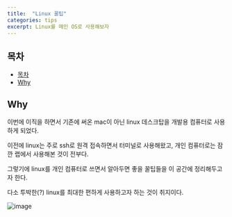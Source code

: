 ```yaml
---
title:  "Linux 꿀팁"
categories: tips
excerpt: Linux를 메인 OS로 사용해보자
---
```


## 목차

- [목차](#목차)
- [Why](#why)

## Why

이번에 이직을 하면서 기존에 써온 mac이 아닌 linux 데스크탑을 개발용 컴퓨터로 사용하게 되었다.

이전에 linux는 주로 ssh로 원격 접속하면서 터미널로 사용해왔고, 개인 컴퓨터로는 잠깐 랩에서 사용해본 것이 전부다.

그렇기에 linux를 개인 컴퓨터로 쓰면서 알아두면 좋을 꿀팁들을 이 공간에 정리해두고자 한다. 

다소 투박한(?) linux를 최대한 편하게 사용하고자 하는 것이 취지이다.

![image](https://ahseeit.com//king-include/uploads/2021/05/thumb_189895619_1114759425699055_275539326544162244_n-4370036398.jpg)

